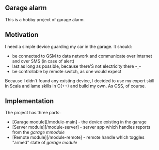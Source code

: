 ## Garage alarm

This is a hobby project of garage alarm.

## Motivation

I need a simple device guarding my car in the garage. It should:
* be connected to GSM to data network and communicate over internet and over SMS (in case of alert)
* last as long as possible, because there'S not electricity there -_-
* be controllable by remote switch, as one would expect

Because I didn't found any existing device, I decided to use my expert skill in Scala and lame skills in C(++) and build my own. As OSS, of course.

## Implementation

The project has three parts:
* [Garage module][/module-main] - the device existing in the garage
* [Server module][/module-server] - server app which handles reports from the _garage mmodule_
* [Remote module][/module-remote] - remote handle which toggles "armed" state of _garage module_

